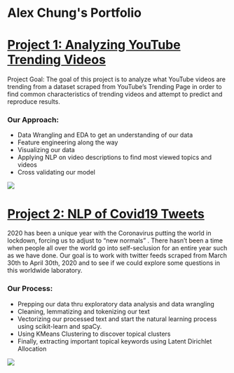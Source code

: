 # Alex Chung's Portfolio

# [Project 1: Analyzing YouTube Trending Videos](https://github.com/kre8tions/Analyzing-YouTube-Trending-Videos)
Project Goal: The goal of this project is to analyze what YouTube videos are trending from a dataset scraped from YouTube’s Trending Page in order to find common characteristics of trending videos and attempt to predict and reproduce results.

### Our Approach:

* Data Wrangling and EDA to get an understanding of our data
* Feature engineering along the way
* Visualizing our data
* Applying NLP on video descriptions to find most viewed topics and videos
* Cross validating our model

![](https://github.com/kre8tions/Alex_Chung_Portfolio/blob/main/Images/YouTube_Trending_Video.jpg)






# [Project 2: NLP of Covid19 Tweets](https://github.com/kre8tions/NLP-of-Covid19-Tweets)
2020 has been a unique year with the Coronavirus putting the world in lockdown, forcing us to adjust to “new normals” . There hasn’t been a time when people all over the world go into self-seclusion for an entire year such as we have done. Our goal is to work with twitter feeds scraped from March 30th to April 30th, 2020 and to see if we could explore some questions in this worldwide laboratory.

### Our Process:

* Prepping our data thru exploratory data analysis and data wrangling
* Cleaning, lemmatizing and tokenizing our text
* Vectorizing our processed text and start the natural learning process using scikit-learn and spaCy.
* Using KMeans Clustering to discover topical clusters
* Finally, extracting important topical keywords using Latent Dirichlet Allocation

![](https://github.com/kre8tions/Alex_Chung_Portfolio/blob/main/Images/NLP_of_Covid19_Tweets.jpg)
